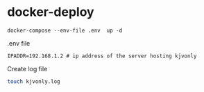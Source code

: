 # docker-deploy

```
docker-compose --env-file .env  up -d
```

.env file
```text
IPADDR=192.168.1.2 # ip address of the server hosting kjvonly
```

Create log file 
```bash
touch kjvonly.log
```
